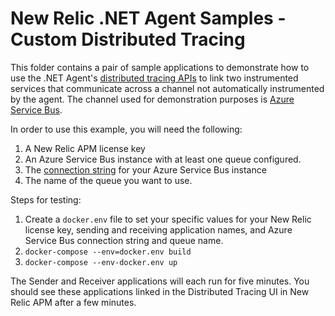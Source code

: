# New Relic .NET Agent Samples - Custom Distributed Tracing

This folder contains a pair of sample applications to demonstrate how to use the .NET Agent's [distributed tracing APIs](https://docs.newrelic.com/docs/apm/agents/net-agent/configuration/distributed-tracing-net-agent/#manual-instrumentation) to link two instrumented services that communicate across a channel not automatically instrumented by the agent.
The channel used for demonstration purposes is [Azure Service Bus](https://learn.microsoft.com/en-us/dotnet/api/overview/azure/messaging.servicebus-readme?view=azure-dotnet).

In order to use this example, you will need the following:

1. A New Relic APM license key
2. An Azure Service Bus instance with at least one queue configured.
3. The [connection string](https://learn.microsoft.com/en-us/azure/service-bus-messaging/service-bus-dotnet-how-to-use-topics-subscriptions?tabs=connection-string#get-the-connection-string) for your Azure Service Bus instance
4. The name of the queue you want to use.

Steps for testing:

1. Create a `docker.env` file to set your specific values for your New Relic license key, sending and receiving application names, and Azure Service Bus connection string and queue name.
2. `docker-compose --env=docker.env build`
3. `docker-compose --env-docker.env up`

The Sender and Receiver applications will each run for five minutes. You should see these applications linked in the Distributed Tracing UI in New Relic APM after a few minutes.
